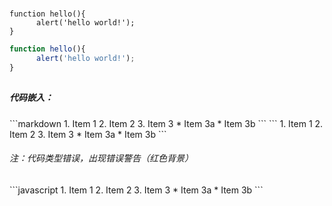 #
```
function hello(){
      alert('hello world!');
}
```

```javascript
function hello(){
      alert('hello world!');
}
```
##
<h5>代码嵌入：</h5>
```markdown
1. Item 1
2. Item 2
3. Item 3
   * Item 3a
   * Item 3b
```
```
1. Item 1
2. Item 2
3. Item 3
   * Item 3a
   * Item 3b
```

<h6>注：代码类型错误，出现错误警告（红色背景）</h6>
```javascript
1. Item 1
2. Item 2
3. Item 3
   * Item 3a
   * Item 3b
```

###
